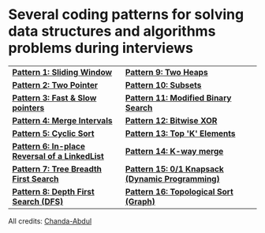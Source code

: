 # Several coding patterns for solving data structures and algorithms problems during interviews

|   |   |
|---|---|
| <b>[Pattern 1: Sliding Window](./✅%20Pattern%2001%20:%20Sliding%20Window.md)</b>|<b>[Pattern 9: Two Heaps](./✅%20Pattern%2009:%20Two%20Heaps.md)</b>   |
|<b>[Pattern 2: Two Pointer](./✅%20Pattern%2002:%20Two%20Pointers.md)</b>|<b>[Pattern 10: Subsets](./✅%20Pattern%2010:%20Subsets.md)</b>|
|<b>[Pattern 3: Fast & Slow pointers](./✅%20Pattern%2003:%20Fast%20%26%20Slow%20pointers.md)</b>|<b>[Pattern 11: Modified Binary Search](./✅%20Pattern%2011:%20Modified%20Binary%20Search.md)</b>|
|<b>[Pattern 4: Merge Intervals](./✅%20Pattern%2004%20:%20Merge%20Intervals.md)</b>|<b>[Pattern 12: Bitwise XOR](./✅%20Pattern%2012:%20%20Bitwise%20XOR.md)</b>|
|<b>[Pattern 5: Cyclic Sort](./✅%20Pattern%2005:%20Cyclic%20Sort.md)</b>|<b>[Pattern 13: Top 'K' Elements](./✅%20Pattern%2013:%20Top%20'K'%20Elements.md)</b>|
|<b>[Pattern 6: In-place Reversal of a LinkedList](./✅%20Pattern%2006:%20In-place%20Reversal%20of%20a%20LinkedList.md)</b>|<b>[Pattern 14: K-way merge](./✅%20Pattern%2014%3A%20K-way%20merge.md)</b>|
|<b>[Pattern 7: Tree Breadth First Search](./✅%20Pattern%2007:%20Tree%20Breadth%20First%20Search.md)</b>|<b>[Pattern 15: 0/1 Knapsack (Dynamic Programming)](./✅%20Pattern%2015:%200-1%20Knapsack%20(Dynamic%20Programming).md)</b>|
|<b>[Pattern 8: Depth First Search (DFS)](./✅%20Pattern%2008:Tree%20Depth%20First%20Search.md)</b>|<b>[Pattern 16: Topological Sort (Graph)](./✅%20Pattern%2016%3A%20%F0%9F%94%8E%20Topological%20Sort%20(Graph).md)</b>|

All credits: [Chanda-Abdul](https://github.com/Chanda-Abdul/Several-Coding-Patterns-for-Solving-Data-Structures-and-Algorithms-Problems-during-Interviews.git)
